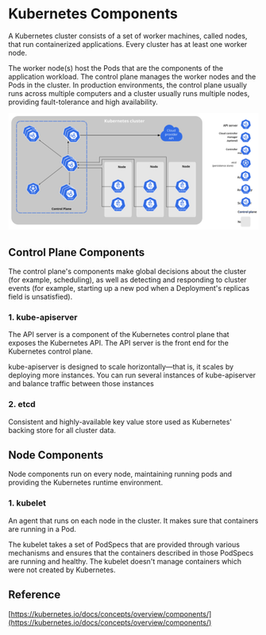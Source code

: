 # Kubernetes Components

A Kubernetes cluster consists of a set of worker machines, called nodes, that run containerized applications. Every cluster has at least one worker node.

The worker node(s) host the Pods that are the components of the application workload. The control plane manages the worker nodes and the Pods in the cluster. In production environments, the control plane usually runs across multiple computers and a cluster usually runs multiple nodes, providing fault-tolerance and high availability.

![](../img/components-of-kubernetes.svg)

## Control Plane Components
The control plane's components make global decisions about the cluster (for example, scheduling), as well as detecting and responding to cluster events (for example, starting up a new pod when a Deployment's replicas field is unsatisfied).

### 1. kube-apiserver 
The API server is a component of the Kubernetes control plane that exposes the Kubernetes API. The API server is the front end for the Kubernetes control plane.

kube-apiserver is designed to scale horizontally—that is, it scales by deploying more instances. You can run several instances of kube-apiserver and balance traffic between those instances

### 2. etcd
Consistent and highly-available key value store used as Kubernetes' backing store for all cluster data.

## Node Components
Node components run on every node, maintaining running pods and providing the Kubernetes runtime environment.

### 1. kubelet
An agent that runs on each node in the cluster. It makes sure that containers are running in a Pod.

The kubelet takes a set of PodSpecs that are provided through various mechanisms and ensures that the containers described in those PodSpecs are running and healthy. The kubelet doesn't manage containers which were not created by Kubernetes.




## Reference

[https://kubernetes.io/docs/concepts/overview/components/](https://kubernetes.io/docs/concepts/overview/components/)